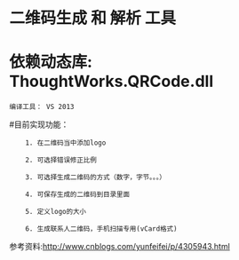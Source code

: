 # 二维码生成 和 解析 工具


# 依赖动态库: <strong>ThoughtWorks.QRCode.dll </strong>

`编译工具： VS 2013`

#目前实现功能：

		1. 在二维码当中添加logo 
		
		2. 可选择错误修正比例
	
		3. 可选择生成二维码的方式（数字，字节。。。）
	
		4. 可保存生成的二维码到目录里面
		
		5. 定义logo的大小
		
		6. 生成联系人二维码，手机扫描专用(vCard格式)
		
		
参考资料:http://www.cnblogs.com/yunfeifei/p/4305943.html
